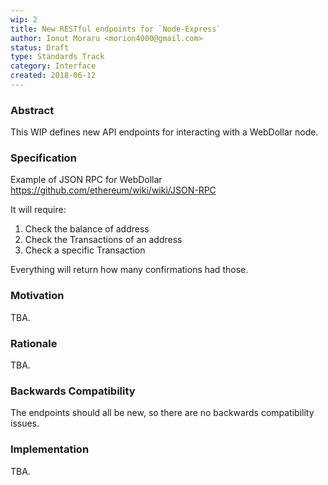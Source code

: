 ```yaml
---
wip: 2
title: New RESTful endpoints for `Node-Express`
author: Ionut Moraru <morion4000@gmail.com>
status: Draft
type: Standards Track
category: Interface
created: 2018-06-12
---
```


### Abstract

This WIP defines new API endpoints for interacting with a WebDollar node.

### Specification

Example of JSON RPC for WebDollar
https://github.com/ethereum/wiki/wiki/JSON-RPC

It will require: 

1. Check the balance of address
2. Check the Transactions of an address
3. Check a specific Transaction

Everything will return how many confirmations had those.

### Motivation

TBA.

### Rationale

TBA.

### Backwards Compatibility

The endpoints should all be new, so there are no backwards compatibility issues.

### Implementation

TBA.
